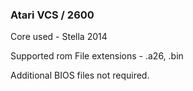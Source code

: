### Atari VCS / 2600

Core used - Stella 2014

Supported rom File extensions - .a26, .bin

Additional BIOS files not required.
